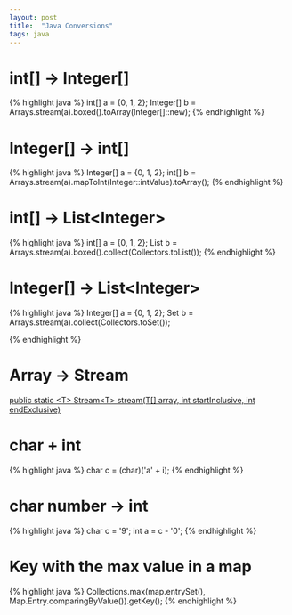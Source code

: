 ```yaml
---
layout: post
title:  "Java Conversions"
tags: java
---
```

# int[] -> Integer[]
{% highlight java %}
int[] a = {0, 1, 2};
Integer[] b = Arrays.stream(a).boxed().toArray(Integer[]::new);
{% endhighlight %}

# Integer[] -> int[]
{% highlight java %}
Integer[] a = {0, 1, 2};
int[] b = Arrays.stream(a).mapToInt(Integer::intValue).toArray();
{% endhighlight %}

# int[] -> List\<Integer\>
{% highlight java %}
int[] a = {0, 1, 2};
List<Integer> b = Arrays.stream(a).boxed().collect(Collectors.toList());
{% endhighlight %}

# Integer[] -> List\<Integer\>
{% highlight java %}
Integer[] a = {0, 1, 2};
Set<Integer> b = Arrays.stream(a).collect(Collectors.toSet());

{% endhighlight %}
# Array -> Stream
[public static \<T\> Stream\<T\> stream(T\[\] array, int startInclusive, int endExclusive)](https://docs.oracle.com/javase/8/docs/api/java/util/Arrays.html#stream-T:A-int-int-)

# char + int
{% highlight java %}
char c = (char)('a' + i);
{% endhighlight %}

# char number -> int
{% highlight java %}
char c = '9';
int a = c - '0';
{% endhighlight %}


# Key with the max value in a map
{% highlight java %}
Collections.max(map.entrySet(), Map.Entry.comparingByValue()).getKey();
{% endhighlight %}


